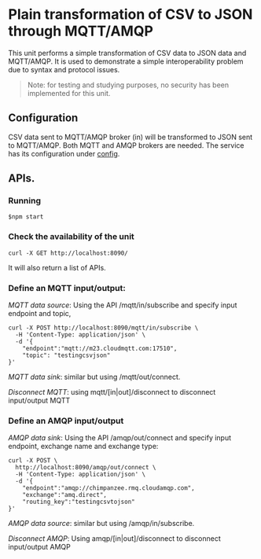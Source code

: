 # Plain transformation of CSV to JSON through MQTT/AMQP

This unit performs a simple transformation of CSV data to JSON data and MQTT/AMQP. It is used to demonstrate a simple interoperability problem due to syntax and protocol issues.

>Note: for testing and studying purposes, no security has been implemented for this unit.

## Configuration

CSV data sent to MQTT/AMQP broker (in) will be transformed to JSON sent to MQTT/AMQP. Both MQTT and AMQP brokers are needed. The service has its configuration under [config](config/).

## APIs.

### Running
```
$npm start
```
### Check the availability of the unit
```
curl -X GET http://localhost:8090/
```
It will also return a list of APIs.

### Define an MQTT input/output:

*MQTT data source*: Using the API /mqtt/in/subscribe and specify input endpoint and topic,
```
curl -X POST http://localhost:8090/mqtt/in/subscribe \
  -H 'Content-Type: application/json' \
  -d '{
	"endpoint":"mqtt://m23.cloudmqtt.com:17510",
	"topic": "testingcsvjson"
}'
```

*MQTT data sink*: similar but using /mqtt/out/connect.

*Disconnect MQTT*: using  mqtt/[in|out]/disconnect to disconnect input/output MQTT

### Define an AMQP input/output

*AMQP data sink*: Using the API /amqp/out/connect and specify input endpoint, exchange name and exchange type:
```
curl -X POST \
  http://localhost:8090/amqp/out/connect \
  -H 'Content-Type: application/json' \
  -d '{
	"endpoint":"amqp://chimpanzee.rmq.cloudamqp.com",
    "exchange":"amq.direct",
    "routing_key":"testingcsvtojson"
}'
```

*AMQP data source*: similar but using /amqp/in/subscribe.

*Disconnect AMQP*: Using  amqp/[in|out]/disconnect to disconnect input/output AMQP
